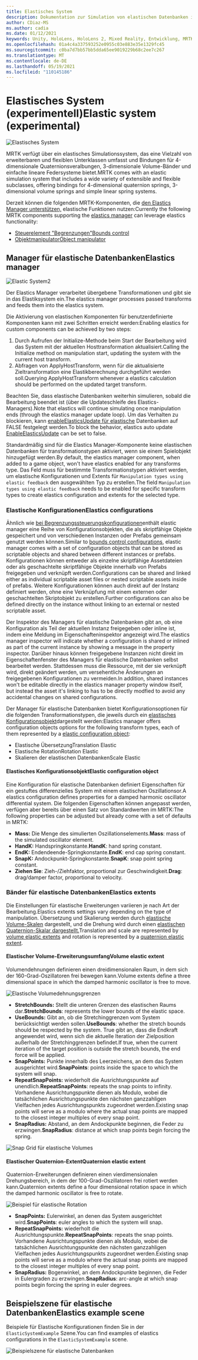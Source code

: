 ```yaml
---
title: Elastisches System
description: Dokumentation zur Simulation von elastischen Datenbanken in MRTK
author: CDiaz-MS
ms.author: cadia
ms.date: 01/12/2021
keywords: Unity, HoloLens, HoloLens 2, Mixed Reality, Entwicklung, MRTK, ElasticsSystem,
ms.openlocfilehash: 01a4c4a337593252e0955c03e883e35e1329fc45
ms.sourcegitcommit: c0ba7d7bb57bb5dda65ee9019229b68c2ee7c267
ms.translationtype: MT
ms.contentlocale: de-DE
ms.lasthandoff: 05/19/2021
ms.locfileid: "110145186"
---
```

# <a name="elastic-system-experimental"></a><span data-ttu-id="4278b-104">Elastisches System (experimentell)</span><span class="sxs-lookup"><span data-stu-id="4278b-104">Elastic system (experimental)</span></span>

![Elastisches System](../images/elastics/Elastics_Main1.gif)

<span data-ttu-id="4278b-106">MRTK verfügt über ein elastisches Simulationssystem, das eine Vielzahl von erweiterbaren und flexiblen Unterklassen umfasst und Bindungen für 4-dimensionale Quaternionsveralbungen, 3-dimensionale Volume-Bänder und einfache lineare Federsysteme bietet.</span><span class="sxs-lookup"><span data-stu-id="4278b-106">MRTK comes with an elastic simulation system that includes a wide variety of extensible and flexible subclasses, offering bindings for 4-dimensional quaternion springs, 3-dimensional volume springs and simple linear spring systems.</span></span>

<span data-ttu-id="4278b-107">Derzeit können die folgenden MRTK-Komponenten, die [den Elastics Manager unterstützen,](xref:Microsoft.MixedReality.Toolkit.Experimental.Physics.ElasticsManager) elastische Funktionen nutzen:</span><span class="sxs-lookup"><span data-stu-id="4278b-107">Currently the following MRTK components supporting the [elastics manager](xref:Microsoft.MixedReality.Toolkit.Experimental.Physics.ElasticsManager) can leverage elastics functionality:</span></span>

- [<span data-ttu-id="4278b-108">Steuerelement "Begrenzungen"</span><span class="sxs-lookup"><span data-stu-id="4278b-108">Bounds control</span></span>](../ux-building-blocks/bounds-control.md)
- [<span data-ttu-id="4278b-109">Objektmanipulator</span><span class="sxs-lookup"><span data-stu-id="4278b-109">Object manipulator</span></span>](../ux-building-blocks/object-manipulator.md)

## <a name="elastics-manager"></a><span data-ttu-id="4278b-110">Manager für elastische Datenbanken</span><span class="sxs-lookup"><span data-stu-id="4278b-110">Elastics manager</span></span>

![Elastic System2](../images/elastics/Elastics_Main.gif)

<span data-ttu-id="4278b-112">Der Elastics Manager verarbeitet übergebene Transformationen und gibt sie in das Elastiksystem ein.</span><span class="sxs-lookup"><span data-stu-id="4278b-112">The elastics manager processes passed transforms and feeds them into the elastics system.</span></span>

<span data-ttu-id="4278b-113">Die Aktivierung von elastischen Komponenten für benutzerdefinierte Komponenten kann mit zwei Schritten erreicht werden:</span><span class="sxs-lookup"><span data-stu-id="4278b-113">Enabling elastics for custom components can be achieved by two steps:</span></span>

1. <span data-ttu-id="4278b-114">Durch Aufrufen der Initialize-Methode beim Start der Bearbeitung wird das System mit der aktuellen Hosttransformation aktualisiert.</span><span class="sxs-lookup"><span data-stu-id="4278b-114">Calling the Initialize method on manipulation start, updating the system with the current host transform.</span></span>
1. <span data-ttu-id="4278b-115">Abfragen von ApplyHostTransform, wenn für die aktualisierte Zieltransformation eine Elastikberechnung durchgeführt werden soll.</span><span class="sxs-lookup"><span data-stu-id="4278b-115">Querying ApplyHostTransform whenever a elastics calculation should be performed on the updated target transform.</span></span>

<span data-ttu-id="4278b-116">Beachten Sie, dass elastische Datenbanken weiterhin simulieren, sobald die Bearbeitung beendet ist (über die Updateschleife des Elastics-Managers).</span><span class="sxs-lookup"><span data-stu-id="4278b-116">Note that elastics will continue simulating once manipulation ends (through the elastics manager update loop).</span></span> <span data-ttu-id="4278b-117">Um das Verhalten zu blockieren, kann [enableElasticsUpdate für elastische](xref:Microsoft.MixedReality.Toolkit.Experimental.Physics.ElasticsManager.EnableElasticsUpdate) Datenbanken auf FALSE festgelegt werden.</span><span class="sxs-lookup"><span data-stu-id="4278b-117">To block the behavior, elastics auto update [EnableElasticsUpdate](xref:Microsoft.MixedReality.Toolkit.Experimental.Physics.ElasticsManager.EnableElasticsUpdate) can be set to false.</span></span>

<span data-ttu-id="4278b-118">Standardmäßig sind für die Elastics Manager-Komponente keine elastischen Datenbanken für transformationstypen aktiviert, wenn sie einem Spielobjekt hinzugefügt werden.</span><span class="sxs-lookup"><span data-stu-id="4278b-118">By default, the elastics manager component, when added to a game object, won't have elastics enabled for any transforms type.</span></span>
<span data-ttu-id="4278b-119">Das Feld muss für bestimmte Transformationstypen aktiviert werden, um elastische Konfigurationen und Extents für `Manipulation types using elastic feedback` den ausgewählten Typ zu erstellen.</span><span class="sxs-lookup"><span data-stu-id="4278b-119">The field `Manipulation types using elastic feedback` needs to be enabled for specific transform types to create elastics configuration and extents for the selected type.</span></span>

### <a name="elastics-configurations"></a><span data-ttu-id="4278b-120">Elastische Konfigurationen</span><span class="sxs-lookup"><span data-stu-id="4278b-120">Elastics configurations</span></span>

<span data-ttu-id="4278b-121">Ähnlich wie [bei Begrenzungssteuerungskonfigurationen](../ux-building-blocks/bounds-control.md#configuration-objects)enthält elastic manager eine Reihe von Konfigurationsobjekten, die als skriptfähige Objekte gespeichert und von verschiedenen Instanzen oder Prefabs gemeinsam genutzt werden können.</span><span class="sxs-lookup"><span data-stu-id="4278b-121">Similar to [bounds control configurations](../ux-building-blocks/bounds-control.md#configuration-objects), elastic manager comes with a set of configuration objects that can be stored as scriptable objects and shared between different instances or prefabs.</span></span> <span data-ttu-id="4278b-122">Konfigurationen können entweder als einzelne skriptfähige Assetdateien oder als geschachtelte skriptfähige Objekte innerhalb von Prefabs freigegeben und verknüpft werden.</span><span class="sxs-lookup"><span data-stu-id="4278b-122">Configurations can be shared and linked either as individual scriptable asset files or nested scriptable assets inside of prefabs.</span></span> <span data-ttu-id="4278b-123">Weitere Konfigurationen können auch direkt auf der Instanz definiert werden, ohne eine Verknüpfung mit einem externen oder geschachtelten Skriptobjekt zu erstellen.</span><span class="sxs-lookup"><span data-stu-id="4278b-123">Further configurations can also be defined directly on the instance without linking to an external or nested scriptable asset.</span></span>

<span data-ttu-id="4278b-124">Der Inspektor des Managers für elastische Datenbanken gibt an, ob eine Konfiguration als Teil der aktuellen Instanz freigegeben oder inline ist, indem eine Meldung im Eigenschafteninspektor angezeigt wird.</span><span class="sxs-lookup"><span data-stu-id="4278b-124">The elastics manager inspector will indicate whether a configuration is shared or inlined as part of the current instance by showing a message in the property inspector.</span></span> <span data-ttu-id="4278b-125">Darüber hinaus können freigegebene Instanzen nicht direkt im Eigenschaftenfenster des Managers für elastische Datenbanken selbst bearbeitet werden. Stattdessen muss die Ressource, mit der sie verknüpft wird, direkt geändert werden, um versehentliche Änderungen an freigegebenen Konfigurationen zu vermeiden.</span><span class="sxs-lookup"><span data-stu-id="4278b-125">In addition, shared instances won't be editable directly in the elastics manager property window itself, but instead the asset it's linking to has to be directly modfied to avoid any accidental changes on shared configurations.</span></span>

<span data-ttu-id="4278b-126">Der Manager für elastische Datenbanken bietet Konfigurationsoptionen für die folgenden Transformationstypen, die jeweils durch ein [elastisches Konfigurationsobjekt](#elastic-configuration-object)dargestellt werden:</span><span class="sxs-lookup"><span data-stu-id="4278b-126">Elastics manager offers configuration objects options for the following transform types, each of them represented by a [elastic configuration object](#elastic-configuration-object):</span></span>

- <span data-ttu-id="4278b-127">Elastische Übersetzung</span><span class="sxs-lookup"><span data-stu-id="4278b-127">Translation Elastic</span></span>
- <span data-ttu-id="4278b-128">Elastische Rotation</span><span class="sxs-lookup"><span data-stu-id="4278b-128">Rotation Elastic</span></span>
- <span data-ttu-id="4278b-129">Skalieren der elastischen Datenbanken</span><span class="sxs-lookup"><span data-stu-id="4278b-129">Scale Elastic</span></span>

#### <a name="elastic-configuration-object"></a><span data-ttu-id="4278b-130">Elastisches Konfigurationsobjekt</span><span class="sxs-lookup"><span data-stu-id="4278b-130">Elastic configuration object</span></span>

<span data-ttu-id="4278b-131">Eine Konfiguration für elastische Datenbanken definiert Eigenschaften für ein gestuftes differenzielles System mit einem elastischen Oszillationsor.</span><span class="sxs-lookup"><span data-stu-id="4278b-131">A elastics configuration defines properties for a damped harmonic oscillator differential system.</span></span>
<span data-ttu-id="4278b-132">Die folgenden Eigenschaften können angepasst werden, verfügen aber bereits über einen Satz von Standardwerten im MRTK:</span><span class="sxs-lookup"><span data-stu-id="4278b-132">The following properties can be adjusted but already come with a set of defaults in MRTK:</span></span>

- <span data-ttu-id="4278b-133">**Mass:** Die Menge des simulierten Oszillationselements.</span><span class="sxs-lookup"><span data-stu-id="4278b-133">**Mass**: mass of the simulated oscillator element.</span></span>
- <span data-ttu-id="4278b-134">**HandK:** Handspringkonstante.</span><span class="sxs-lookup"><span data-stu-id="4278b-134">**HandK**: hand spring constant.</span></span>
- <span data-ttu-id="4278b-135">**EndK:** Endendeende-Springkonstante.</span><span class="sxs-lookup"><span data-stu-id="4278b-135">**EndK**: end cap spring constant.</span></span>
- <span data-ttu-id="4278b-136">**SnapK:** Andockpunkt-Springkonstante.</span><span class="sxs-lookup"><span data-stu-id="4278b-136">**SnapK**: snap point spring constant.</span></span>
- <span data-ttu-id="4278b-137">**Ziehen Sie**: Zieh-/Ziehfaktor, proportional zur Geschwindigkeit.</span><span class="sxs-lookup"><span data-stu-id="4278b-137">**Drag**: drag/damper factor, proportional to velocity.</span></span>

### <a name="elastics-extents"></a><span data-ttu-id="4278b-138">Bänder für elastische Datenbanken</span><span class="sxs-lookup"><span data-stu-id="4278b-138">Elastics extents</span></span>

<span data-ttu-id="4278b-139">Die Einstellungen für elastische Erweiterungen variieren je nach Art der Bearbeitung.</span><span class="sxs-lookup"><span data-stu-id="4278b-139">Elastics extents settings vary depending on the type of manipulation.</span></span> <span data-ttu-id="4278b-140">Übersetzung und Skalierung werden durch [elastische Volume-Skalen](#volume-elastic-extent) dargestellt, und die Drehung wird durch einen [elastischen Quaternion-Skalar dargestellt.](#quaternion-elastic-extent)</span><span class="sxs-lookup"><span data-stu-id="4278b-140">Translation and scale are represented by [volume elastic extents](#volume-elastic-extent) and rotation is represented by a [quaternion elastic extent](#quaternion-elastic-extent).</span></span>

#### <a name="volume-elastic-extent"></a><span data-ttu-id="4278b-141">Elastischer Volume-Erweiterungsumfang</span><span class="sxs-lookup"><span data-stu-id="4278b-141">Volume elastic extent</span></span>

<span data-ttu-id="4278b-142">Volumendehnungen definieren einen dreidimensionalen Raum, in dem sich der 160-Grad-Oszillatoren frei bewegen kann.</span><span class="sxs-lookup"><span data-stu-id="4278b-142">Volume extents define a three dimensional space in which the damped harmonic oscillator is free to move.</span></span>

![Elastische Volumedehnungsgrenzen](../images/elastics/Elastics_Volume_Bounds.gif)

- <span data-ttu-id="4278b-144">**StretchBounds:** Stellt die unteren Grenzen des elastischen Raums dar.</span><span class="sxs-lookup"><span data-stu-id="4278b-144">**StretchBounds**: represents the lower bounds of the elastic space.</span></span>
- <span data-ttu-id="4278b-145">**UseBounds:** Gibt an, ob die Stretchinggrenzen vom System berücksichtigt werden sollen.</span><span class="sxs-lookup"><span data-stu-id="4278b-145">**UseBounds**: whether the stretch bounds should be respected by the system.</span></span> <span data-ttu-id="4278b-146">True gibt an, dass die Endkraft angewendet wird, wenn sich die aktuelle Iteration der Zielposition außerhalb der Stretchinggrenzen befindet.</span><span class="sxs-lookup"><span data-stu-id="4278b-146">If true, when the current iteration of the target position is outside the stretch bounds, the end force will be applied.</span></span>
- <span data-ttu-id="4278b-147">**SnapPoints:** Punkte innerhalb des Leerzeichens, an dem das System ausgerichtet wird.</span><span class="sxs-lookup"><span data-stu-id="4278b-147">**SnapPoints**: points inside the space to which the system will snap.</span></span>
- <span data-ttu-id="4278b-148">**RepeatSnapPoints:** wiederholt die Ausrichtungspunkte auf unendlich.</span><span class="sxs-lookup"><span data-stu-id="4278b-148">**RepeatSnapPoints**: repeats the snap points to infinity.</span></span> <span data-ttu-id="4278b-149">Vorhandene Ausrichtungspunkte dienen als Modulo, wobei die tatsächlichen Ausrichtungspunkte den nächsten ganzzahligen Vielfachen jedes Ausrichtungspunkts zugeordnet werden.</span><span class="sxs-lookup"><span data-stu-id="4278b-149">Existing snap points will serve as a modulo where the actual snap points are mapped to the closest integer multiples of every snap point.</span></span>
- <span data-ttu-id="4278b-150">**SnapRadius:** Abstand, an dem Andockpunkte beginnen, die Feder zu erzwingen.</span><span class="sxs-lookup"><span data-stu-id="4278b-150">**SnapRadius**: distance at which snap points begin forcing the spring.</span></span>

![Snap Grid für elastische Volumes](../images/elastics/Elastics_Volume_Snap.gif)

#### <a name="quaternion-elastic-extent"></a><span data-ttu-id="4278b-152">Elastischer Quaternion-Extent</span><span class="sxs-lookup"><span data-stu-id="4278b-152">Quaternion elastic extent</span></span>

<span data-ttu-id="4278b-153">Quaternion-Erweiterungen definieren einen vierdimensionalen Drehungsbereich, in dem der 100-Grad-Oszillatoren frei rotiert werden kann.</span><span class="sxs-lookup"><span data-stu-id="4278b-153">Quaternion extents define a four dimensional rotation space in which the damped harmonic oscillator is free to rotate.</span></span>

![Beispiel für elastische Rotation](../images/elastics/Elastics_Rotation.gif)

- <span data-ttu-id="4278b-155">**SnapPoints:** Eulerwinkel, an denen das System ausgerichtet wird.</span><span class="sxs-lookup"><span data-stu-id="4278b-155">**SnapPoints**: euler angles to which the system will snap.</span></span>
- <span data-ttu-id="4278b-156">**RepeatSnapPoints:** wiederholt die Ausrichtungspunkte.</span><span class="sxs-lookup"><span data-stu-id="4278b-156">**RepeatSnapPoints**: repeats the snap points.</span></span> <span data-ttu-id="4278b-157">Vorhandene Ausrichtungspunkte dienen als Modulo, wobei die tatsächlichen Ausrichtungspunkte den nächsten ganzzahligen Vielfachen jedes Ausrichtungspunkts zugeordnet werden.</span><span class="sxs-lookup"><span data-stu-id="4278b-157">Existing snap points will serve as a modulo where the actual snap points are mapped to the closest integer multiples of every snap point.</span></span>
- <span data-ttu-id="4278b-158">**SnapRadius:** Bogenwinkel, an dem Andockpunkte beginnen, die Feder in Eulergraden zu erzwingen.</span><span class="sxs-lookup"><span data-stu-id="4278b-158">**SnapRadius**: arc-angle at which snap points begin forcing the spring in euler degrees.</span></span>

## <a name="elastics-example-scene"></a><span data-ttu-id="4278b-159">Beispielszene für elastische Datenbanken</span><span class="sxs-lookup"><span data-stu-id="4278b-159">Elastics example scene</span></span>

<span data-ttu-id="4278b-160">Beispiele für Elastische Konfigurationen finden Sie in der `ElasticSystemExample` Szene.</span><span class="sxs-lookup"><span data-stu-id="4278b-160">You can find examples of elastics configurations in the `ElasticSystemExample` scene.</span></span>

![Beispielszene für elastische Datenbanken](../images/elastics/Elastics_Example_Scene.png)
